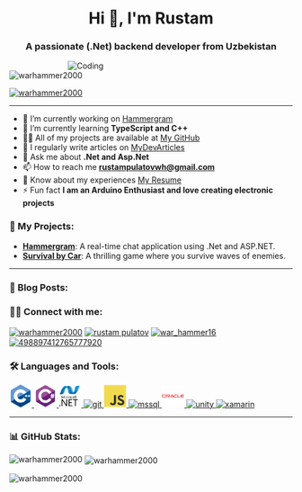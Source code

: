 <h1 align="center">Hi 👋, I'm Rustam</h1>
<h3 align="center">A passionate (.Net) backend developer from Uzbekistan</h3>

<img align="right" alt="Coding" width="400" src="https://media.giphy.com/media/qgQUggAC3Pfv687qPC/giphy.gif">

<p align="left"> <img src="https://komarev.com/ghpvc/?username=warhammer2000&label=Profile%20views&color=0e75b6&style=flat" alt="warhammer2000" /> </p>

<p align="left"> <a href="https://github.com/ryo-ma/github-profile-trophy"><img src="https://github-profile-trophy.vercel.app/?username=warhammer2000&theme=gruvbox&no-frame=true&margin-w=15&margin-h=15" alt="warhammer2000" /></a> </p>

---

- 🔭 I’m currently working on [Hammergram](https://github.com/Warhammer2000/ChatApplicationGit)
- 🌱 I’m currently learning **TypeScript and C++**
- 👨‍💻 All of my projects are available at [My GitHub](https://github.com/Warhammer2000)
- 📝 I regularly write articles on [MyDevArticles](https://t.me/MyDevArticles)
- 💬 Ask me about **.Net and Asp.Net**
- 📫 How to reach me **rustampulatovwh@gmail.com**
- 📄 Know about my experiences [My Resume](https://docs.google.com/document/d/12IPYIMASXQEhmUxTfKyFWt9W9NHsuqT7/edit?usp=sharing&ouid=110360642761975572196&rtpof=true&sd=true)
- ⚡ Fun fact **I am an Arduino Enthusiast and love creating electronic projects**

### 🚀 My Projects:
- [**Hammergram**](https://github.com/Warhammer2000/ChatApplicationGit): A real-time chat application using .Net and ASP.NET.
- [**Survival by Car**](https://play.google.com/store/apps/details?id=com.survivalbycar): A thrilling game where you survive waves of enemies.

---

### 📖 Blog Posts:
<!-- BLOG-POST-LIST:START -->
<!-- BLOG-POST-LIST:END -->

### 🧑‍💻 Connect with me:
<p align="left">
<a href="https://dev.to/warhammer2000" target="blank"><img align="center" src="https://raw.githubusercontent.com/rahuldkjain/github-profile-readme-generator/master/src/images/icons/Social/devto.svg" alt="warhammer2000" height="30" width="40" /></a>
<a href="https://linkedin.com/in/rustam pulatov" target="blank"><img align="center" src="https://raw.githubusercontent.com/rahuldkjain/github-profile-readme-generator/master/src/images/icons/Social/linked-in-alt.svg" alt="rustam pulatov" height="30" width="40" /></a>
<a href="https://instagram.com/war_hammer16" target="blank"><img align="center" src="https://raw.githubusercontent.com/rahuldkjain/github-profile-readme-generator/master/src/images/icons/Social/instagram.svg" alt="war_hammer16" height="30" width="40" /></a>
<a href="https://discord.gg/498897412765777920" target="blank"><img align="center" src="https://raw.githubusercontent.com/rahuldkjain/github-profile-readme-generator/master/src/images/icons/Social/discord.svg" alt="498897412765777920" height="30" width="40" /></a>
</p>

### 🛠 Languages and Tools:
<p align="left">
<a href="https://www.w3schools.com/cpp/" target="_blank" rel="noreferrer"> <img src="https://raw.githubusercontent.com/devicons/devicon/master/icons/cplusplus/cplusplus-original.svg" alt="cplusplus" width="40" height="40"/> </a>
<a href="https://www.w3schools.com/cs/" target="_blank" rel="noreferrer"> <img src="https://raw.githubusercontent.com/devicons/devicon/master/icons/csharp/csharp-original.svg" alt="csharp" width="40" height="40"/> </a>
<a href="https://dotnet.microsoft.com/" target="_blank" rel="noreferrer"> <img src="https://raw.githubusercontent.com/devicons/devicon/master/icons/dot-net/dot-net-original-wordmark.svg" alt="dotnet" width="40" height="40"/> </a>
<a href="https://git-scm.com/" target="_blank" rel="noreferrer"> <img src="https://www.vectorlogo.zone/logos/git-scm/git-scm-icon.svg" alt="git" width="40" height="40"/> </a>
<a href="https://developer.mozilla.org/en-US/docs/Web/JavaScript" target="_blank" rel="noreferrer"> <img src="https://raw.githubusercontent.com/devicons/devicon/master/icons/javascript/javascript-original.svg" alt="javascript" width="40" height="40"/> </a>
<a href="https://www.microsoft.com/en-us/sql-server" target="_blank" rel="noreferrer"> <img src="https://www.svgrepo.com/show/303229/microsoft-sql-server-logo.svg" alt="mssql" width="40" height="40"/> </a>
<a href="https://www.oracle.com/" target="_blank" rel="noreferrer"> <img src="https://raw.githubusercontent.com/devicons/devicon/master/icons/oracle/oracle-original.svg" alt="oracle" width="40" height="40"/> </a>
<a href="https://unity.com/" target="_blank" rel="noreferrer"> <img src="https://www.vectorlogo.zone/logos/unity3d/unity3d-icon.svg" alt="unity" width="40" height="40"/> </a>
<a href="https://dotnet.microsoft.com/apps/xamarin" target="_blank" rel="noreferrer"> <img src="https://raw.githubusercontent.com/detain/svg-logos/780f25886640cef088af994181646db2f6b1a3f8/svg/xamarin.svg" alt="xamarin" width="40" height="40"/> </a>
</p>

---

### 📊 GitHub Stats:
<p><img align="left" src="https://github-readme-stats.vercel.app/api/top-langs?username=warhammer2000&show_icons=true&locale=en&layout=compact&theme=radical" alt="warhammer2000" /></p>

<p>&nbsp;<img align="center" src="https://github-readme-stats.vercel.app/api?username=warhammer2000&show_icons=true&locale=en&theme=radical" alt="warhammer2000" /></p>

<p><img align="center" src="https://github-readme-streak-stats.herokuapp.com/?user=warhammer2000&theme=radical" alt="warhammer2000" /></p>
